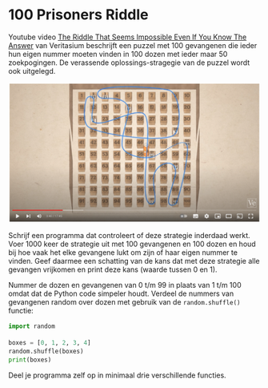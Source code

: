 # 100 Prisoners Riddle

Youtube video [The Riddle That Seems Impossible Even If You Know The
Answer](https://youtu.be/iSNsgj1OCLA) van Veritasium beschrijft een
puzzel met 100 gevangenen die ieder hun eigen nummer moeten vinden in
100 dozen met ieder maar 50 zoekpogingen. De verassende
oplossings-stragegie van de puzzel wordt ook uitgelegd.

[![prisoners.png](prisoners.png)](https://youtu.be/iSNsgj1OCLA)

Schrijf een programma dat controleert of deze strategie inderdaad
werkt. Voer 1000 keer de strategie uit met 100 gevangenen en 100 dozen
en houd bij hoe vaak het elke gevangene lukt om zijn of haar eigen
nummer te vinden. Geef daarmee een schatting van de kans dat met deze
strategie alle gevangen vrijkomen en print deze kans (waarde tussen 0
en 1).

Nummer de dozen en gevangenen van 0 t/m 99 in plaats van 1 t/m 100
omdat dat de Python code simpeler houdt. Verdeel de nummers van
gevangenen random over dozen met gebruik van de `random.shuffle()`
functie:

```python
import random

boxes = [0, 1, 2, 3, 4]
random.shuffle(boxes)
print(boxes)
```

Deel je programma zelf op in minimaal drie verschillende functies.
